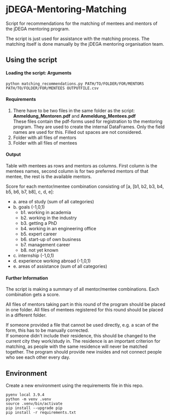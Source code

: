 # jDEGA-Mentoring-Matching
Script for recommendations for the matching of mentees and mentors of the jDEGA mentoring program.

The script is just used for assistance with the matching process. The matching itself is done manually by the jDEGA mentoring organisation team.

## Using the script

#### Loading the script: Arguments
```console
python matching_recommendations.py PATH/TO/FOLDER/FOR/MENTORS PATH/TO/FOLDER/FOR/MENTEES OUTPUTFILE.csv
```

#### Requirements

1. There have to be two files in the same folder as the script: **Anmeldung_Mentoren.pdf** and **Anmeldung_Mentees.pdf** \
These files contain the pdf-forms used for registration to the mentoring program. They are used to create the internal DataFrames. Only the field names are used for this. Filled out spaces are not considered.
2. Folder with all files of mentors
3. Folder with all files of mentees

#### Output

Table with mentees as rows and mentors as columns. First column is the mentees names, second column is for two preferred mentors of that mentee, the rest is the available mentors.

Score for each mentor/mentee combination consisting of [a, [b1, b2, b3, b4, b5, b6, b7, b8], c, d, e]:
* a. area of study (sum of all categories)
* b. goals (-1,0,1)
   * b1. working in academia
   * b2. working in the industry
   * b3. getting a PhD
   * b4. working in an engineering office
   * b5. expert career
   * b6. start-up of own business
   * b7. management career
   * b8. not yet known 
* c. internship (-1,0,1)
* d. experience working abroad (-1,0,1)
* e. areas of assistance (sum of all categories)


#### Further Information
The script is making a summary of all mentor/mentee combinations. Each combination gets a score.

All files of mentors taking part in this round of the program should be placed in one folder.
All files of mentees registered for this round should be placed in a different folder.

If someone provided a file that cannot be used directly, e.g. a scan of the form, this has to be manually corrected. \
If someone didn't include their residence, this should be changed to the current city they work/study in. The residence is an important criterion for matching, as people with the same residence will never be matched together. The program should provide new insides and not connect people who see each other every day.


## Environment
Create a new environment using the requirements file in this repo.

```console
pyenv local 3.9.4
python -m venv .venv
source .venv/bin/activate
pip install --upgrade pip
pip install -r requirements.txt
```

